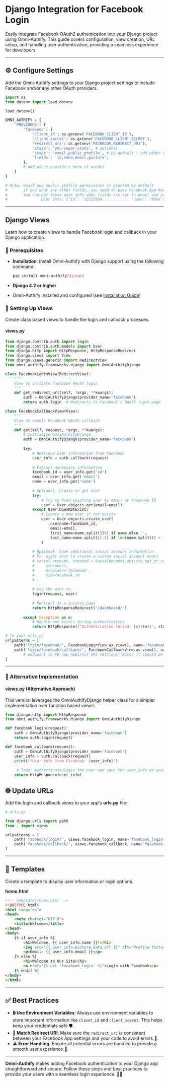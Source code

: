 # Django Integration for Facebook Login

Easily integrate Facebook OAuth2 authentication into your Django project using Omni-Authify. This guide covers configuration, view creation, URL setup, and handling user authentication, providing a seamless experience for developers.

---

## ⚙️ Configure Settings

Add the Omni-Authify settings to your Django project settings to include Facebook and/or any other OAuth providers.

```python
import os
from dotenv import load_dotenv

load_dotenv()

OMNI_AUTHIFY = {
    'PROVIDERS': {
        'facebook': {
            'client_id': os.getenv('FACEBOOK_CLIENT_ID'),
            'client_secret': os.getenv('FACEBOOK_CLIENT_SECRET'),
            'redirect_uri': os.getenv('FACEBOOK_REDIRECT_URI'),
            'state': 'you-super-state', # optional
            'scope': 'email,public_profile', # by default | add other FB app permissions you have!
            'fields': 'id,name,email,picture',
        },
        # Add other providers here if needed
    }
}

# Note: email and public_profile permissions is granted by default
#       if you want any other fields, you need to pass Facebook App Review. 
#       You can get those user info when fields are set to email and public_info:
#               User Info: {'id': '12212964..........', 'name': "Name Surname", 'email': 'user@example.com'}
```

---

## Django Views

Learn how to create views to handle Facebook login and callback in your Django application.

### 📝 Prerequisites

- **Installation**: Install Omni-Authify with Django support using the following command:

  ```bash
  pip install omni-authify[django]
  ```

- **Django 4.2 or higher**
- Omni-Authify installed and configured (see [Installation Guide](../installation.md))

### 🚀 Setting Up Views

Create class based views to handle the login and callback processes.

#### **views.py**

```python
from django.contrib.auth import login
from django.contrib.auth.models import User
from django.http import HttpResponse, HttpResponseRedirect
from django.views import View
from django.views.generic import RedirectView
from omni_authify.frameworks.django import OmniAuthifyDjango

class FacebookLoginView(RedirectView):
    """
    View to initiate Facebook OAuth login
    """
    def get_redirect_url(self, *args, **kwargs):
        auth = OmniAuthifyDjango(provider_name='facebook')
        return auth.login  # Redirects to Facebook's OAuth login page

class FacebookCallbackView(View):
    """
    View to handle Facebook OAuth callback
    """
    def get(self, request, *args, **kwargs):
        # Initialize OmniAuthifyDjango
        auth = OmniAuthifyDjango(provider_name='facebook')
        
        try:
            # Retrieve user information from Facebook
            user_info = auth.callback(request)
            
            # Extract necessary information
            facebook_id = user_info.get('id')
            email = user_info.get('email')
            name = user_info.get('name')
            
            # Optional: Create or get user
            try:
                # Try to find existing user by email or Facebook ID
                user = User.objects.get(email=email)
            except User.DoesNotExist:
                # Create a new user if not exists
                user = User.objects.create_user(
                    username=facebook_id,
                    email=email,
                    first_name=name.split()[0] if name else '',
                    last_name=name.split()[-1] if len(name.split()) > 1 else ''
                )
            
            # Optional: Save additional social account information
            # You might want to create a custom social account model
            # social_account, created = SocialAccount.objects.get_or_create(
            #     user=user,
            #     provider='facebook',
            #     uid=facebook_id
            # )
            
            # Log the user in
            login(request, user)
            
            # Redirect to a success page
            return HttpResponseRedirect('/dashboard/')
        
        except Exception as e:
            # Handle any errors during authentication
            return HttpResponse(f"Authentication failed: {str(e)}", status=400)

# In your urls.py
urlpatterns = [
    path('login/facebook/', FacebookLoginView.as_view(), name='facebook_login'),
    path('login/facebook/callback/', FacebookCallbackView.as_view(), name='facebook_callback'), # add this api 
        # endpoint to FB app Redirect URI settings! Note: it should be served over https, Consider using Ngrok.com for that.  
]
```

---

### 🔁 Alternative Implementation

#### **views.py (Alternative Approach)**

This version leverages the OmniAuthifyDjango helper class for a simpler implementation over function based views!.

```python
from django.http import HttpResponse
from omni_authify.frameworks.django import OmniAuthifyDjango

def facebook_login(request):
    auth = OmniAuthifyDjango(provider_name='facebook')
    return auth.login(request)

def facebook_callback(request):
    auth = OmniAuthifyDjango(provider_name='facebook')
    user_info = auth.callback(request)
    print(f"User info from Facebook: {user_info}")
    
     # Todo: Authenticate/login the user and save the user_info on your own!
    return HttpResponse(user_info)

```

## 🌐 Update URLs

Add the login and callback views to your app's **urls.py** file:

```python
# urls.py

from django.urls import path
from . import views

urlpatterns = [
    path('facebook/login/', views.facebook_login, name='facebook_login'),
    path('facebook/callback/', views.facebook_callback, name='facebook_callback'),
]
```

---

## 📄 Templates

Create a template to display user information or login options.

**home.html**

```html
<!-- templates/home.html -->
<!DOCTYPE html>
<html lang="en">
<head>
    <meta charset="UTF-8">
    <title>Welcome</title>
</head>
<body>
    {% if user_info %}
        <h1>Welcome, {{ user_info.name }}!</h1>
        <img src="{{ user_info.picture.data.url }}" alt="Profile Picture">
        <p>Email: {{ user_info.email }}</p>
    {% else %}
        <h1>Welcome to Our Site</h1>
        <a href="{% url 'facebook_login' %}">Login with Facebook</a>
    {% endif %}
</body>
</html>
```

---

## ✅ Best Practices

- **🔒 Use Environment Variables**: Always use environment variables to store important information like `client_id` and `client_secret`. This helps keep your credentials safe 🛡️.
- **🔗 Match Redirect URI**: Make sure the `redirect_uri` is consistent between your Facebook App settings and your code to avoid errors 🚫.
- **⚠️ Error Handling**: Ensure all potential errors are handled to provide a smooth user experience 🐞.

---

**Omni-Authify** makes adding Facebook authentication to your Django app straightforward and secure. Follow these steps and best practices to provide your users with a seamless login experience. 🚀✨

